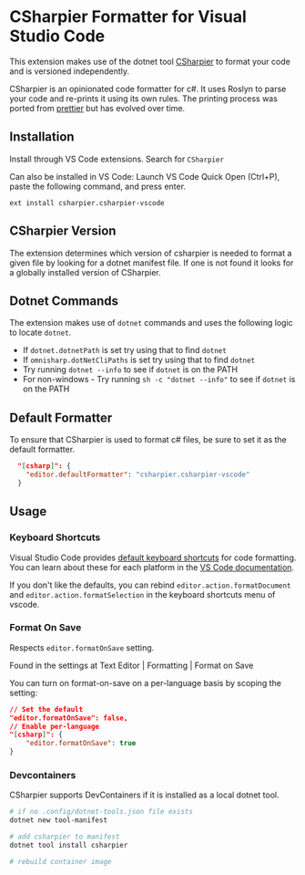 # CSharpier Formatter for Visual Studio Code

This extension makes use of the dotnet tool [CSharpier](https://github.com/belav/csharpier) to format your code and is versioned independently.

CSharpier is an opinionated code formatter for c#.
It uses Roslyn to parse your code and re-prints it using its own rules.
The printing process was ported from [prettier](https://prettier.io) but has evolved over time.

## Installation

Install through VS Code extensions. Search for `CSharpier`

Can also be installed in VS Code: Launch VS Code Quick Open (Ctrl+P), paste the following command, and press enter.

```
ext install csharpier.csharpier-vscode
```

## CSharpier Version
The extension determines which version of csharpier is needed to format a given file by looking for a dotnet manifest file. If one is not found it looks for a globally installed version of CSharpier.

## Dotnet Commands
The extension makes use of `dotnet` commands and uses the following logic to locate `dotnet`.
- If `dotnet.dotnetPath` is set try using that to find `dotnet`
- If `omnisharp.dotNetCliPaths` is set try using that to find `dotnet`
- Try running `dotnet --info` to see if `dotnet` is on the PATH
- For non-windows - Try running `sh -c "dotnet --info"` to see if `dotnet` is on the PATH

## Default Formatter
To ensure that CSharpier is used to format c# files, be sure to set it as the default formatter.

```json
  "[csharp]": {
    "editor.defaultFormatter": "csharpier.csharpier-vscode"
  }
```

## Usage

### Keyboard Shortcuts

Visual Studio Code provides [default keyboard shortcuts](https://code.visualstudio.com/docs/getstarted/keybindings#_keyboard-shortcuts-reference) for code formatting. You can learn about these for each platform in the [VS Code documentation](https://code.visualstudio.com/docs/getstarted/keybindings#_keyboard-shortcuts-reference).

If you don't like the defaults, you can rebind `editor.action.formatDocument` and `editor.action.formatSelection` in the keyboard shortcuts menu of vscode.

### Format On Save

Respects `editor.formatOnSave` setting.

Found in the settings at Text Editor | Formatting | Format on Save

You can turn on format-on-save on a per-language basis by scoping the setting:

```json
// Set the default
"editor.formatOnSave": false,
// Enable per-language
"[csharp]": {
    "editor.formatOnSave": true
}
```

### Devcontainers

CSharpier supports DevContainers if it is installed as a local dotnet tool.
```bash
# if no .config/dotnet-tools.json file exists
dotnet new tool-manifest

# add csharpier to manifest
dotnet tool install csharpier

# rebuild container image
```
